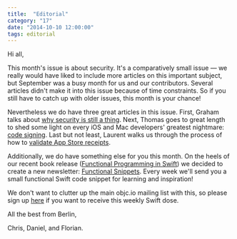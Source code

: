 ```yaml
---
title:  "Editorial"
category: "17"
date: "2014-10-10 12:00:00"
tags: editorial
---
```


Hi all,

This month's issue is about security. It's a comparatively small issue — we really would have liked to include more articles on this important subject, but September was a busy month for us and our contributors. Several articles didn't make it into this issue because of time constraints. So if you still have to catch up with older issues, this month is your chance!
   
Nevertheless we do have three great articles in this issue. First, Graham talks about [why security is still a thing](/issue-17/why-security.html). Next, Thomas goes to great length to shed some light on every iOS and Mac developers' greatest nightmare: [code signing](/issue-17/inside-code-signing.html). Last but not least, Laurent walks us through the process of how to [validate App Store receipts](/issue-17/receipt-validation.html).
      
Additionally, we do have something else for you this month. On the heels of our recent book release ([Functional Programming in Swift](/books)) we decided to create a new newsletter: [Functional Snippets](TODO). Every week we'll send you a small functional Swift code snippet for learning and inspiration!
         
We don't want to clutter up the main objc.io mailing list with this, so please sign up [here](TODO) if you want to receive this weekly Swift dose.


All the best from Berlin,

Chris, Daniel, and Florian.
